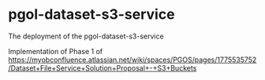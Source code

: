 # pgol-dataset-s3-service
The deployment of the pgol-dataset-s3-service

Implementation of Phase 1 of https://myobconfluence.atlassian.net/wiki/spaces/PGOS/pages/1775535752/Dataset+File+Service+Solution+Proposal+-+S3+Buckets
